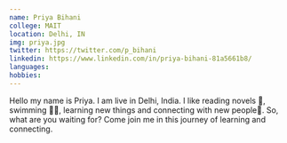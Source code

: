 ```yaml
---
name: Priya Bihani
college: MAIT
location: Delhi, IN
img: priya.jpg
twitter: https://twitter.com/p_bihani
linkedin: https://www.linkedin.com/in/priya-bihani-81a5661b8/
languages:
hobbies:
---
```


Hello my name is Priya. I am live in Delhi, India. I like reading novels 📖, swimming 🏊‍♀️, learning new things and connecting with new people🤼. So, what are you waiting for? Come join me in this journey of learning and connecting.
